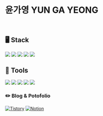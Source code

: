 
# 윤가영 YUN GA YEONG

<br>

## 🖥️ Stack
<div>
    <a><img src="https://img.shields.io/badge/unity-000000?style=for-the-badge&logo=unity&logoColor=white"></a>
    <a><img src="https://img.shields.io/badge/c%23-512BD4.svg?style=for-the-badge&logo=c-sharp&logoColor=white"/></a>
    <a><img src="https://img.shields.io/badge/c++-%2300599C.svg?style=for-the-badge&logo=c%2B%2B&logoColor=white"/></a>
    <a><img src="https://img.shields.io/badge/Python-3776AB?style=for-the-badge&logo=Python&logoColor=white"></a>
    <a><img src="https://img.shields.io/badge/JavaScriipt-D77310.svg?&style=for-the-badge&logo=JavaScript&logoColor=white"/><a?
</div>

## 🔧 Tools
<div>
    <a><img src="https://img.shields.io/badge/adobe%20photoshop-08253c.svg?style=for-the-badge&logo=adobe%20photoshop&logoColor=37abff" /></a>
    <a><img src="https://img.shields.io/badge/adobe%20illustrator-382923.svg?style=for-the-badge&logo=adobe%20illustrator&logoColor=FF9A00" /></a>
    <a><img src="https://img.shields.io/badge/VSCode-134881.svg?style=for-the-badge&logo=visual-studio-code&logoColor=22ABF3" /></a>
    <a><img src="https://img.shields.io/badge/jupyter-2C2C32.svg?style=for-the-badge&logo=jupyter&logoColor=F37726" /></a>
    <a><img src="https://img.shields.io/badge/RPGmakerMZ-337AB7?style=for-the-badge&logoColor=37abff" /></a>
    
</div>

### ✏️ Blog & Potofolio
<div>
    <a href = "https://sicarope-dev.tistory.com/"> <img alt="Tistory" src ="https://img.shields.io/badge/Tistory-E34F26.svg?&style=for-the-badge&logo=Tistoty&logo=Tistory=white"/></a>
    <a href = "https://www.notion.so/Notion-d1df5a3c904344eb9cf0adc244d56bce?pvs=4"> <img alt="Notion" src ="https://img.shields.io/badge/Notion-000000.svg?&style=for-the-badge&logo=Notion&logoColor=white"/></a> 
</div> 
